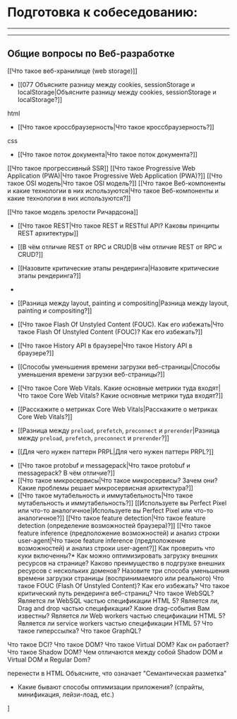 
# Подготовка к собеседованию:
___
___

## Общие вопросы по Веб-разработке

[[Что такое веб-хранилище (web storage)]]
* [[077 Объясните разницу между cookies, sessionStorage и localStorage|Объясните разницу между cookies, sessionStorage и localStorage?]]

html
* [[Что такое кроссбраузерность|Что такое кроссбраузерность?]]

css
* [[Что такое поток документа|Что такое поток документа?]]


[[Что такое прогрессивный SSR]]
[[Что такое Progressive Web Application (PWA)|Что такое Progressive Web Application (PWA)?]]
[[Что такое OSI модель|Что такое OSI модель?]]
[[Что такое Веб-компоненты и какие технологии в них используются|Что такое Веб-компоненты и какие технологии в них используются?]]



[[Что такое модель зрелости Ричардсона]]
* [[Что такое REST|Что такое REST и RESTful API? Каковы принципы REST архитектуры]]
* [[В чём отличие REST от RPC и CRUD|В чём отличие REST от RPC и CRUD?]]


* [[Назовите критические этапы рендеринга|Назовите критические этапы рендеринга?]]
* 
* [[Разница между layout, painting и compositing|Разница между layout, painting и compositing?]]
* [[Что такое Flash Of Unstyled Content (FOUC). Как его избежать|Что такое Flash Of Unstyled Content (FOUC)? Как его избежать?]]
* [[Что такое History API в браузере|Что такое History API в браузере?]]


* [[Способы уменьшения времени загрузки веб-страницы|Способы уменьшения времени загрузки веб-страницы?]]
* [[Что такое Core Web Vitals. Какие основные метрики туда входят|Что такое Core Web Vitals? Какие основные метрики туда входят?]]
* [[Расскажите о метриках Core Web Vitals|Расскажите о метриках Core Web Vitals?]]
* [[Разница между `preload`, `prefetch`, `preconnect` и `prerender`|Разница между `preload`, `prefetch`, `preconnect` и `prerender`?]]
* [[Для чего нужен паттерн PRPL|Для чего нужен паттерн PRPL?]]


- [[Что такое protobuf и messagepack|Что такое protobuf и messagepack? В чём отличие?]]
- [[Что такое микросервисы|Что такое микросервисы? Зачем они? Какие проблемы решает микросервисная архитектура?]]
- [[Что такое мутабельность и иммутабельность|Что такое мутабельность и иммутабельность?]]
[[Используете вы Perfect Pixel или что-то аналогичное|Используете вы Perfect Pixel или что-то аналогичное?]]
[[Что такое feature detection|Что такое feature detection (определение возможностей браузера)?]]
[[Что такое feature inference (предположение возможностей) и анализ строки user-agent|Что такое feature inference (предположение возможностей) и анализ строки user-agent?]]
Как проверить что куки включенны?\*
Как можно оптимизировать загрузку внешних ресурсов на странице?
Каково преимущество в подгрузке внешних ресурсов с нескольких доменов?
Назовите три способа уменьшения времени загрузки страницы (воспринимаемого или реального)
Что такое FOUC (Flash Of Unstyled Content)? Как его избежать?
Что такое критический путь рендеринга веб-страниц?
Что такое WebSQL?
Является ли WebSQL частью спецификации HTML 5?
Является ли, Drag and drop частью спецификации? Какие drag-события Вам известны?
Является ли Web workers частью спецификации HTML 5?
Является ли service workers частью спецификации HTML 5?
Что такое гиперссылка?
Что такое GraphQL?



Что такое DCI?
Что такое DOM?
Что такое Virtual DOM? Как он работает?
Что такое Shadow DOM?
Чем отличаются между собой Shadow DOM и Virtual DOM и Regular Dom?



перенести в HTML
Объясните, что означает "Семантическая разметка"
- Какие бывают способы оптимизации приложения? (спрайты, минификация, лейзи-лоад, etc.)

]